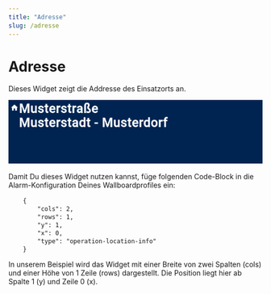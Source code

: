 ```yaml
---
title: "Adresse"
slug: /adresse
---
```


# Adresse

Dieses Widget zeigt die Addresse des Einsatzorts an.


![](/img/image-38.png)



Damit Du dieses Widget nutzen kannst, füge folgenden Code-Block in die Alarm-Konfiguration Deines Wallboardprofiles ein:



```
    {
        "cols": 2,
        "rows": 1,
        "y": 1,
        "x": 0,
        "type": "operation-location-info"
    }
```



In unserem Beispiel wird das Widget mit einer Breite von zwei Spalten (cols) und einer Höhe von 1 Zeile (rows) dargestellt. Die Position liegt hier ab Spalte 1 (y) und Zeile 0 (x).